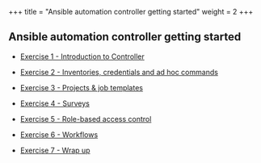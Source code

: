 +++
title = "Ansible automation controller getting started"
weight = 2
+++

## Ansible automation controller getting started

- [Exercise 1 - Introduction to Controller](1-intro)

- [Exercise 2 - Inventories, credentials and ad hoc commands](2-cred)

- [Exercise 3 - Projects & job templates](3-projects)

- [Exercise 4 - Surveys](4-surveys)

- [Exercise 5 - Role-based access control](5-rbac)

- [Exercise 6 - Workflows](6-workflows)

- [Exercise 7 - Wrap up](7-wrap)
